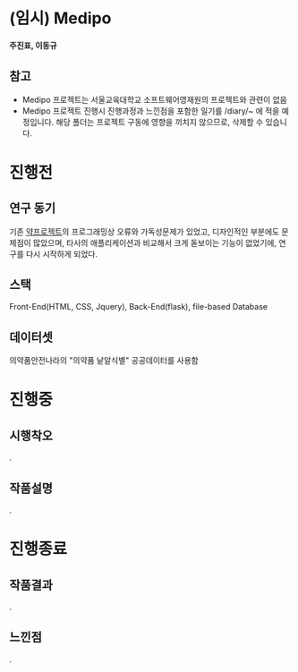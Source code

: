 # (임시) Medipo
#### 주진표, 이동규
## 참고
 - Medipo 프로젝트는 서울교육대학교 소프트웨어영재원의 프로젝트와 관련이 없음
 - Medipo 프로젝트 진행시 진행과정과 느낀점을 포함한 일기를 /diary/~ 에 적을 예정입니다. 해당 폴더는 프로젝트 구동에 영향을 끼치지 않으므로, 삭제할 수 있습니다.
# 진행전
## 연구 동기
기존 [약프로젝트](https://github.com/jinpyojoo/yakproject)의 프로그래밍상 오류와 가독성문제가 있었고, 디자인적인 부분에도 문제점이 많았으며, 타사의 애플리케이션과 비교해서 크게 돋보이는 기능이 없었기에, 연구를 다시 시작하게 되었다.
## 스택
Front-End(HTML, CSS, Jquery), Back-End(flask), file-based Database
## 데이터셋
의약품안전나라의 "의약품 낱알식별" 공공데이터를 사용함
# 진행중
## 시행착오
.
## 작품설명
.
# 진행종료
## 작품결과
.
## 느낀점
.
